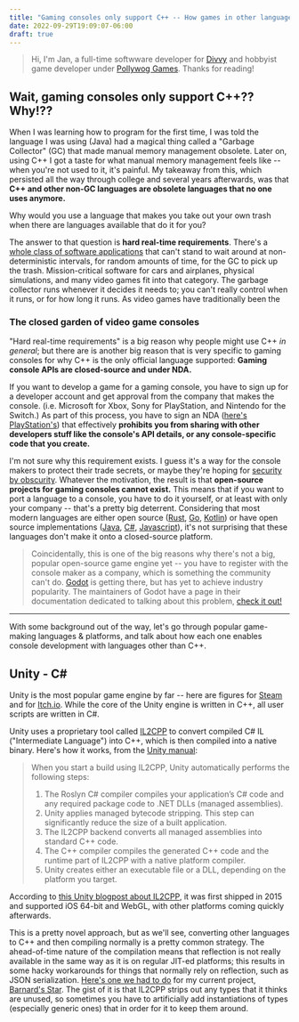 ```yaml
---
title: "Gaming consoles only support C++ -- How games in other languages are built"
date: 2022-09-29T19:09:07-06:00
draft: true
---
```


> Hi, I'm Jan, a full-time softwware developer for [Divvy](https://getdivvy.com/) and hobbyist game developer under [Pollywog Games](https://pollywog.games/). Thanks for reading!

## Wait, gaming consoles only support C++?? Why!??

When I was learning how to program for the first time, I was told the language I was using (Java) had a magical thing called a "Garbage Collector" (GC) that made manual memory management obsolete. Later on, using C++ I got a taste for what manual memory management feels like -- when you're not used to it, it's painful. My takeaway from this, which persisted all the way through college and several years afterwards, was that **C++ and other non-GC languages are obsolete languages that no one uses anymore.**

Why would you use a language that makes you take out your own trash when there are languages available that do it for you?

The answer to that question is **hard real-time requirements**. There's a [whole class of software applications](https://stackoverflow.com/a/30498130/530728) that can't stand to wait around at non-deterministic intervals, for random amounts of time, for the GC to pick up the trash. Mission-critical software for cars and airplanes, physical simulations, and many video games fit into that category. The garbage collector runs whenever it decides it needs to; you can't really control when it runs, or for how long it runs. As video games have traditionally been the 

### The closed garden of video game consoles

"Hard real-time requirements" is a big reason why people might use C++ _in general_; but there are is another big reason that is very specific to gaming consoles for why C++ is the only official language supported: **Gaming console APIs are closed-source and under NDA.**

If you want to develop a game for a gaming console, you have to sign up for a developer account and get approval from the company that makes the console. (i.e. Microsoft for Xbox, Sony for PlayStation, and Nintendo for the Switch.) As part of this process, you have to sign an NDA ([here's PlayStation's](https://www.sec.gov/Archives/edgar/data/946581/000162828017005833/ex10-48.htm)) that effectively **prohibits you from sharing with other developers stuff like the console's API details, or any console-specific code that you create.**

I'm not sure why this requirement exists. I guess it's a way for the console makers to protect their trade secrets, or maybe they're hoping for [security by obscurity](https://en.wikipedia.org/wiki/Security_through_obscurity). Whatever the motivation, the result is that **open-source projects for gaming consoles cannot exist.** This means that if you want to port a language to a console, you have to do it yourself, or at least with only your company -- that's a pretty big deterrent. Considering that most modern languages are either open source ([Rust](https://github.com/rust-lang/rust), [Go](https://github.com/golang/go), [Kotlin](https://github.com/JetBrains/kotlin)) or have open source implementations ([Java](https://github.com/corretto/corretto-11/), [C#](https://github.com/dotnet/core), [Javascript](https://chromium.googlesource.com/v8/v8.git)), it's not surprising that these languages don't make it onto a closed-source platform.

> Coincidentally, this is one of the big reasons why there's not a big, popular open-source game engine yet -- you have to register with the console maker as a company, which is something the community can't do. [Godot](https://godotengine.org/) is getting there, but has yet to achieve industry popularity. The maintainers of Godot have a page in their documentation dedicated to talking about this problem, [check it out!](https://docs.godotengine.org/en/stable/tutorials/platform/consoles.html)

----

With some background out of the way, let's go through popular game-making languages & platforms, and talk about how each one enables console development with languages other than C++.

## Unity - C#

Unity is the most popular game engine by far -- here are figures for [Steam](https://steamdb.info/tech/) and for [Itch.io](https://itch.io/game-development/engines/most-projects). While the core of the Unity engine is written in C++, all user scripts are written in C#.

Unity uses a proprietary tool called [IL2CPP](https://docs.unity3d.com/Manual/IL2CPP.html) to convert compiled C# IL ("Intermediate Language") into C++, which is then compiled into a native binary. Here's how it works, from the [Unity manual](https://docs.unity3d.com/Manual/IL2CPP.html#HowItWorks):

<blockquote>

When you start a build using IL2CPP, Unity automatically performs the following steps:

1. The Roslyn C# compiler compiles your application’s C# code and any required package code to .NET DLLs (managed assemblies).
2. Unity applies managed bytecode stripping. This step can significantly reduce the size of a built application.
3. The IL2CPP backend converts all managed assemblies into standard C++ code.
4. The C++ compiler compiles the generated C++ code and the runtime part of IL2CPP with a native platform compiler.
5. Unity creates either an executable file or a DLL, depending on the platform you target.

</blockquote>

According to [this Unity blogpost about IL2CPP](https://blog.unity.com/technology/an-introduction-to-ilcpp-internals), it was first shipped in 2015 and supported iOS 64-bit and WebGL, with other platforms coming quickly afterwards. 

This is a pretty novel approach, but as we'll see, converting other languages to C++ and then compiling normally is a pretty common strategy. The ahead-of-time nature of the compilation means that reflection is not really available in the same way as it is on regular JIT-ed platforms; this results in some hacky workarounds for things that normally rely on reflection, such as JSON serialization. [Here's one we had to do](https://github.com/jilleJr/Newtonsoft.Json-for-Unity/wiki/Fix-AOT-using-AotHelper) for my current project, [Barnard's Star](https://pollywog.games/barnards-star.html). The gist of it is that IL2CPP strips out any types that it thinks are unused, so sometimes you have to artificially add instantiations of types (especially generic ones) that in order for it to keep them around.

